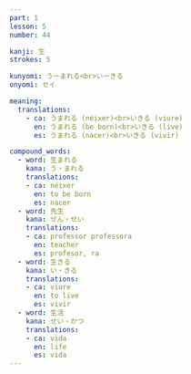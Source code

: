 ```yaml
---
part: 1
lesson: 5
number: 44

kanji: 生
strokes: 5

kunyomi: うーまれる<br>いーきる
onyomi: セイ

meaning:
  translations:
    - ca: うまれる (néixer)<br>いきる (viure)
      en: うまれる (be born)<br>いきる (live)
      es: うまれる (nacer)<br>いきる (vivir)

compound_words:
  - word: 生まれる
    kana: う・まれる
    translations:
    - ca: néixer
      en: to be born
      es: nacer
  - word: 先生
    kana: せん・せい
    translations:
    - ca: professor professora
      en: teacher
      es: profesor, ra
  - word: 生きる
    kana: い・きる
    translations:
    - ca: viure
      en: to live
      es: vivir
  - word: 生活
    kana: せい・かつ
    translations:
    - ca: vida
      en: life
      es: vida
---
```

